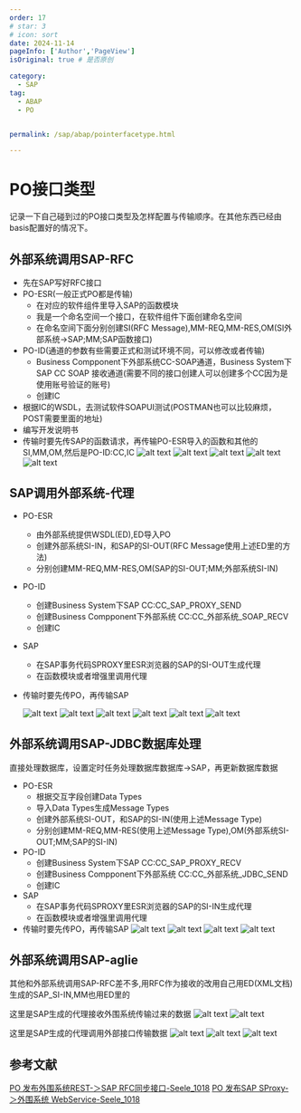 ```yaml
---
order: 17
# star: 3
# icon: sort
date: 2024-11-14
pageInfo: ['Author','PageView']
isOriginal: true # 是否原创

category:
  - SAP
tag:
  - ABAP
  - PO


permalink: /sap/abap/pointerfacetype.html

---
```



# PO接口类型
记录一下自己碰到过的PO接口类型及怎样配置与传输顺序。在其他东西已经由basis配置好的情况下。
<!-- more -->
## 外部系统调用SAP-RFC
* 先在SAP写好RFC接口
* PO-ESR(一般正式PO都是传输) 
  * 在对应的软件组件里导入SAP的函数模块
  * 我是一个命名空间一个接口，在软件组件下面创建命名空间
  * 在命名空间下面分别创建SI(RFC Message),MM-REQ,MM-RES,OM(SI外部系统->SAP;MM;SAP函数接口)
* PO-ID(通道的参数有些需要正式和测试环境不同，可以修改或者传输)
  * Business Compponent下外部系统CC-SOAP通道，Business System下SAP CC SOAP 接收通道(需要不同的接口创建人可以创建多个CC因为是使用账号验证的账号)
  * 创建IC
* 根据IC的WSDL，去测试软件SOAPUI测试(POSTMAN也可以比较麻烦，POST需要里面的地址)
* 编写开发说明书
* 传输时要先传SAP的函数请求，再传输PO-ESR导入的函数和其他的SI,MM,OM,然后是PO-ID:CC,IC
![alt text](image-26.png "图片来源：https://blog.csdn.net/qq_44826887/article/details/134922069")
![alt text](image-23.png)
![alt text](image-34.png)
![alt text](image-24.png)
![alt text](image-25.png)

## SAP调用外部系统-代理
* PO-ESR
  * 由外部系统提供WSDL(ED),ED导入PO
  * 创建外部系统SI-IN，和SAP的SI-OUT(RFC Message使用上述ED里的方法)
  * 分别创建MM-REQ,MM-RES,OM(SAP的SI-OUT;MM;外部系统SI-IN)
* PO-ID
  * 创建Business System下SAP CC:CC_SAP_PROXY_SEND
  * 创建Business Compponent下外部系统 CC:CC_外部系统_SOAP_RECV
  * 创建IC
* SAP 
  * 在SAP事务代码SPROXY里ESR浏览器的SAP的SI-OUT生成代理
  * 在函数模块或者增强里调用代理
* 传输时要先传PO，再传输SAP

  ![alt text](image-33.png "图片来源：https://blog.csdn.net/qq_44826887/article/details/135170299")
  ![alt text](image-28.png)
  ![alt text](image-29.png)
  ![alt text](image-35.png)
  ![alt text](image-31.png)
  ![alt text](image-32.png)


## 外部系统调用SAP-JDBC数据库处理
直接处理数据库，设置定时任务处理数据库数据库->SAP，再更新数据库数据
* PO-ESR
  * 根据交互字段创建Data Types
  * 导入Data Types生成Message Types
  * 创建外部系统SI-OUT，和SAP的SI-IN(使用上述Message Type)
  * 分别创建MM-REQ,MM-RES(使用上述Message Type),OM(外部系统SI-OUT;MM;SAP的SI-IN)
* PO-ID
  * 创建Business System下SAP CC:CC_SAP_PROXY_RECV
  * 创建Business Compponent下外部系统 CC:CC_外部系统_JDBC_SEND
  * 创建IC
* SAP 
  * 在SAP事务代码SPROXY里ESR浏览器的SAP的SI-IN生成代理
  * 在函数模块或者增强里调用代理
* 传输时要先传PO，再传输SAP
![alt text](image-36.png)
![alt text](image-38.png)
![alt text](image-37.png)
![alt text](image-39.png)

## 外部系统调用SAP-aglie
其他和外部系统调用SAP-RFC差不多,用RFC作为接收的改用自己用ED(XML文档)生成的SAP_SI-IN,MM也用ED里的

这里是SAP生成的代理接收外围系统传输过来的数据
![alt text](image-49.png)
![alt text](image-48.png)

这里是SAP生成的代理调用外部接口传输数据
![alt text](image-50.png)
![alt text](image-51.png)
![alt text](image-52.png)

## 参考文献
[PO 发布外围系统REST-＞SAP RFC同步接口-Seele_1018](https://blog.csdn.net/qq_44826887/article/details/134922069)
[PO 发布SAP SProxy-＞外围系统 WebService-Seele_1018](https://blog.csdn.net/qq_44826887/article/details/135170299)